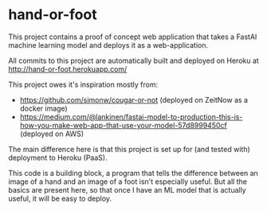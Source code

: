 # hand-or-foot

This project contains a proof of concept web application that takes a FastAI machine learning model and deploys it as a web-application.

All commits to this project are automatically built and deployed on Heroku at http://hand-or-foot.herokuapp.com/

This project owes it's inspiration mostly from:
* https://github.com/simonw/cougar-or-not (deployed on ZeitNow as a docker image)
* https://medium.com/@lankinen/fastai-model-to-production-this-is-how-you-make-web-app-that-use-your-model-57d8999450cf (deployed on AWS)

The main difference here is that this project is set up for (and tested with) deployment to Heroku (PaaS).

This code is a building block, a program that tells the difference between an image of a hand and an image of a foot isn't especially useful. But all the basics are present here, so that once I have an ML model that is actually useful, it will be easy to deploy.
